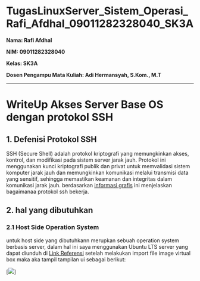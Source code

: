 # TugasLinuxServer_Sistem_Operasi_Rafi_Afdhal_09011282328040_SK3A

   **Nama: Rafi Afdhal**
   
   **NIM: 09011282328040**
   
   **Kelas: SK3A**
   
   **Dosen Pengampu Mata Kuliah: 	Adi Hermansyah, S.Kom., M.T**


---

# WriteUp Akses Server Base OS dengan protokol SSH
## 1. Defenisi Protokol SSH
SSH (Secure Shell) adalah protokol kriptografi yang memungkinkan akses, kontrol, dan modifikasi pada sistem server jarak jauh. Protokol ini menggunakan kunci kriptografi publik dan privat untuk memvalidasi sistem komputer jarak jauh dan memungkinkan komunikasi melalui transmisi data yang sensitif, sehingga memastikan keamanan dan integritas dalam komunikasi jarak jauh. berdasarkan [informasi grafis](https://www.ssh.com/hs-fs/hubfs/SSH_Client_Server.png?width=556&name=SSH_Client_Server.png) ini menjelaskan bagaimanaa protokol ssh bekerja.

## 2. hal yang dibutuhkan 
### 2.1 Host Side Operation System

untuk host side yang dibutuhkann merupkan sebuah operation system berbasis server, dalam hal ini saya menggunakan Ubuntu LTS server yang dapat diunduh di [Link Referensi](https://ubuntu.com/download/server)
setelah melakukan import file image virtual box maka aka tampil tampilan ui sebagai berikut:

[![](https://github.com/exvzu07/TugasLinuxServer_Sistem_Operasi_Rafi_Afdhal_09011282328040_SK3A/issues/1#issue-2622924516)]

